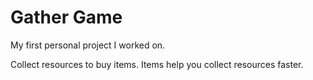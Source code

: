 # Gather Game

My first personal project I worked on.

Collect resources to buy items. Items help you collect resources faster.

